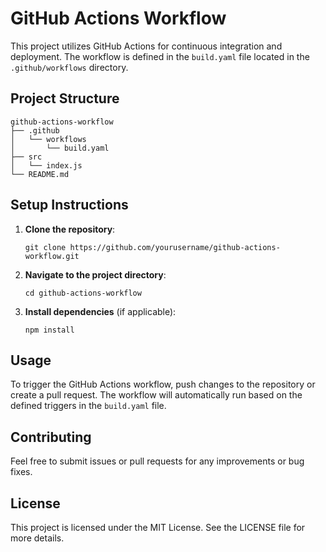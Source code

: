 # GitHub Actions Workflow

This project utilizes GitHub Actions for continuous integration and deployment. The workflow is defined in the `build.yaml` file located in the `.github/workflows` directory.

## Project Structure

```
github-actions-workflow
├── .github
│   └── workflows
│       └── build.yaml
├── src
│   └── index.js
└── README.md
```

## Setup Instructions

1. **Clone the repository**:
   ```
   git clone https://github.com/yourusername/github-actions-workflow.git
   ```

2. **Navigate to the project directory**:
   ```
   cd github-actions-workflow
   ```

3. **Install dependencies** (if applicable):
   ```
   npm install
   ```

## Usage

To trigger the GitHub Actions workflow, push changes to the repository or create a pull request. The workflow will automatically run based on the defined triggers in the `build.yaml` file.

## Contributing

Feel free to submit issues or pull requests for any improvements or bug fixes.

## License

This project is licensed under the MIT License. See the LICENSE file for more details.